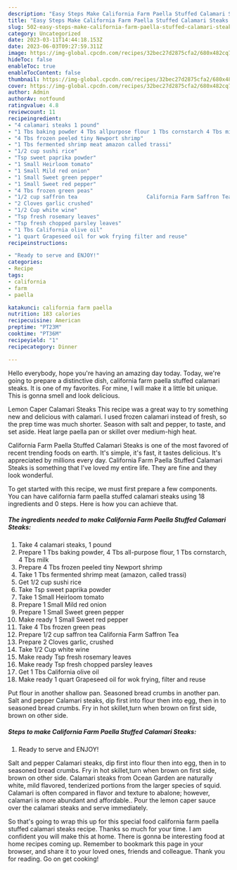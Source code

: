 ```yaml
---
description: "Easy Steps Make California Farm Paella Stuffed Calamari Steaks the Very Delicious"
title: "Easy Steps Make California Farm Paella Stuffed Calamari Steaks the Very Delicious"
slug: 502-easy-steps-make-california-farm-paella-stuffed-calamari-steaks-the-very-delicious
category: Uncategorized
date: 2023-03-11T14:44:18.153Z
date: 2023-06-03T09:27:59.311Z
image: https://img-global.cpcdn.com/recipes/32bec27d2875cfa2/680x482cq70/california-farm-paella-stuffed-calamari-steaks-recipe-main-photo.jpg
hideToc: false
enableToc: true
enableTocContent: false
thumbnail: https://img-global.cpcdn.com/recipes/32bec27d2875cfa2/680x482cq70/california-farm-paella-stuffed-calamari-steaks-recipe-main-photo.jpg
cover: https://img-global.cpcdn.com/recipes/32bec27d2875cfa2/680x482cq70/california-farm-paella-stuffed-calamari-steaks-recipe-main-photo.jpg
author: Admin
authorAv: notfound
ratingvalue: 4.8
reviewcount: 11
recipeingredient:
- "4 calamari steaks 1 pound"
- "1 Tbs baking powder 4 Tbs allpurpose flour 1 Tbs cornstarch 4 Tbs milk"
- "4 Tbs frozen peeled tiny Newport shrimp"
- "1 Tbs fermented shrimp meat amazon called trassi"
- "1/2 cup sushi rice"
- "Tsp sweet paprika powder"
- "1 Small Heirloom tomato"
- "1 Small Mild red onion"
- "1 Small Sweet green pepper"
- "1 Small Sweet red pepper"
- "4 Tbs frozen green peas"
- "1/2 cup saffron tea                      California Farm Saffron Tea"
- "2 Cloves garlic crushed"
- "1/2 Cup white wine"
- "Tsp fresh rosemary leaves"
- "Tsp fresh chopped parsley leaves"
- "1 Tbs California olive oil"
- "1 quart Grapeseed oil for wok frying filter and reuse"
recipeinstructions:

- "Ready to serve and ENJOY!"
categories:
- Recipe
tags:
- california
- farm
- paella

katakunci: california farm paella 
nutrition: 183 calories
recipecuisine: American
preptime: "PT23M"
cooktime: "PT36M"
recipeyield: "1"
recipecategory: Dinner

---
```



Hello everybody, hope you're having an amazing day today. Today, we're going to prepare a distinctive dish, california farm paella stuffed calamari steaks. It is one of my favorites. For mine, I will make it a little bit unique. This is gonna smell and look delicious.

Lemon Caper Calamari Steaks This recipe was a great way to try something new and delicious with calamari. I used frozen calamari instead of fresh, so the prep time was much shorter. Season with salt and pepper, to taste, and set aside. Heat large paella pan or skillet over medium-high heat.

California Farm Paella Stuffed Calamari Steaks is one of the most favored of recent trending foods on earth. It's simple, it's fast, it tastes delicious. It's appreciated by millions every day. California Farm Paella Stuffed Calamari Steaks is something that I've loved my entire life. They are fine and they look wonderful.


To get started with this recipe, we must first prepare a few components. You can have california farm paella stuffed calamari steaks using 18 ingredients and 0 steps. Here is how you can achieve that.

<!--inarticleads1-->

##### The ingredients needed to make California Farm Paella Stuffed Calamari Steaks:

1. Take 4 calamari steaks, 1 pound
1. Prepare 1 Tbs baking powder, 4 Tbs all-purpose flour, 1 Tbs cornstarch, 4 Tbs milk
1. Prepare 4 Tbs frozen peeled tiny Newport shrimp
1. Take 1 Tbs fermented shrimp meat (amazon, called trassi)
1. Get 1/2 cup sushi rice
1. Take Tsp sweet paprika powder
1. Take 1 Small Heirloom tomato
1. Prepare 1 Small Mild red onion
1. Prepare 1 Small Sweet green pepper
1. Make ready 1 Small Sweet red pepper
1. Take 4 Tbs frozen green peas
1. Prepare 1/2 cup saffron tea                      California Farm Saffron Tea
1. Prepare 2 Cloves garlic, crushed
1. Take 1/2 Cup white wine
1. Make ready Tsp fresh rosemary leaves
1. Make ready Tsp fresh chopped parsley leaves
1. Get 1 Tbs California olive oil
1. Make ready 1 quart Grapeseed oil for wok frying, filter and reuse


Put flour in another shallow pan. Seasoned bread crumbs in another pan. Salt and pepper Calamari steaks, dip first into flour then into egg, then in to seasoned bread crumbs. Fry in hot skillet,turn when brown on first side, brown on other side. 

<!--inarticleads2-->

##### Steps to make California Farm Paella Stuffed Calamari Steaks:


1. Ready to serve and ENJOY!

Salt and pepper Calamari steaks, dip first into flour then into egg, then in to seasoned bread crumbs. Fry in hot skillet,turn when brown on first side, brown on other side. Calamari steaks from Ocean Garden are naturally white, mild flavored, tenderized portions from the larger species of squid. Calamari is often compared in flavor and texture to abalone; however, calamari is more abundant and affordable.. Pour the lemon caper sauce over the calamari steaks and serve immediately. 

So that's going to wrap this up for this special food california farm paella stuffed calamari steaks recipe. Thanks so much for your time. I am confident you will make this at home. There is gonna be interesting food at home recipes coming up. Remember to bookmark this page in your browser, and share it to your loved ones, friends and colleague. Thank you for reading. Go on get cooking!
